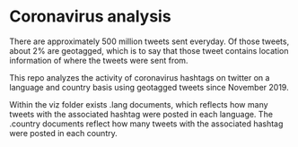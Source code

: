 # Coronavirus analysis

There are approximately 500 million tweets sent everyday. Of those tweets, about 2% are geotagged, which is to say that those tweet contains
location information of where the tweets were sent from. 

This repo analyzes the activity of coronavirus hashtags on twitter on a language and country basis using geotagged tweets since November 2019.

Within the viz folder exists .lang documents, which reflects how many tweets with the associated hashtag were posted in each language. 
The .country documents reflect how many tweets with the associated hashtag were posted in each country.  
